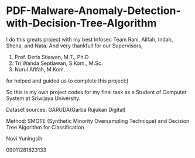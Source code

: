 # PDF-Malware-Anomaly-Detection-with-Decision-Tree-Algorithm

I do this greats project with my best Infosec Team Rani, Alifah, Indah, Shena, and Nata.
And very thankfull for our Supervisors,

1. Prof. Deris Stiawan, M.T., Ph.D
2. Tri Wanda Septiawan, S.Kom., M.Sc.
3. Nurul Afifah, M.Kom.

for helped and guided us to complete this project:)

So this is my own project codes for my final task as a Student of Computer System at Sriwijaya University.

Dataset sources: GARUDA(Garba Rujukan Digital)

Method: SMOTE (Synthetic Minority Oversampling Technique) and Decision Tree Algorithm for Classification

Novi Yuningsih

09011281823133
